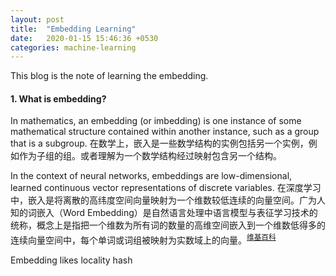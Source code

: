 ```yaml
---
layout: post
title:  "Embedding Learning"
date:   2020-01-15 15:46:36 +0530
categories: machine-learning
---
```


This blog is the note of learning the embedding.

#### 1. What is embedding?
In mathematics, an embedding (or imbedding) is one instance of some mathematical structure contained within another instance, such as a group that is a subgroup. 在数学上，嵌入是一些数学结构的实例包括另一个实例，例如作为子组的组。或者理解为一个数学结构经过映射包含另一个结构。

In the context of neural networks, embeddings are low-dimensional, learned continuous vector representations of discrete variables. 在深度学习中，嵌入是将离散的高纬度空间向量映射为一个维数较低连续的向量空间。广为人知的词嵌入（Word Embedding）是自然语言处理中语言模型与表征学习技术的统称，概念上是指把一个维数为所有词的数量的高维空间嵌入到一个维数低得多的连续向量空间中，每个单词或词组被映射为实数域上的向量。<sup>[维基百科](https://zh.wikipedia.org/wiki/%E8%AF%8D%E5%B5%8C%E5%85%A5)</sup>

Embedding likes locality hash